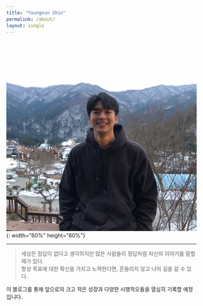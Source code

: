 ```yaml
---
title: "Youngeun Shin"
permalink: /about/
layout: single
---
```


  
  
![jpg](/assets/images/my.jpg "내사진"){: width="60%" height="60%"}  

---

> 세상은 정답이 없다고 생각하지만 많은 사람들이 정답처럼 자신의 이야기를 말할 때가 있다.  
> 항상 목표에 대한 확신을 가지고 노력한다면, 흔들리지 않고 나의 길을 갈 수 있다.  
    
이 블로그를 통해 앞으로의 크고 작은 성장과 다양한 시행착오들을 열심히 기록할 예정입니다.  





